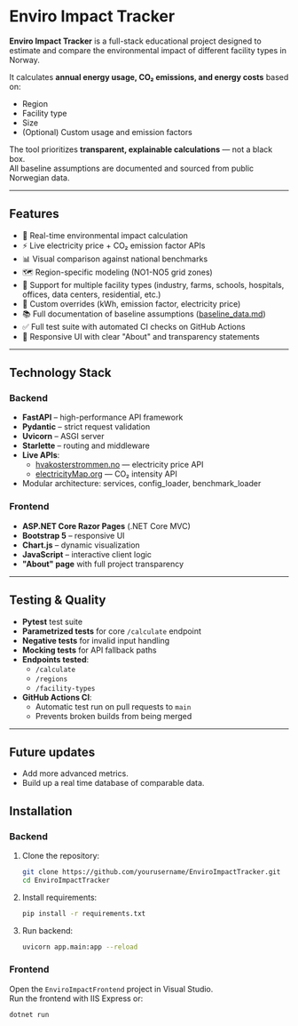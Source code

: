 # Enviro Impact Tracker

**Enviro Impact Tracker** is a full-stack educational project designed to estimate and compare the environmental impact of different facility types in Norway.

It calculates **annual energy usage, CO₂ emissions, and energy costs** based on:
- Region
- Facility type
- Size
- (Optional) Custom usage and emission factors

The tool prioritizes **transparent, explainable calculations** — not a black box.  
All baseline assumptions are documented and sourced from public Norwegian data.

---

## Features

- 🔎 Real-time environmental impact calculation
- ⚡ Live electricity price + CO₂ emission factor APIs
- 📊 Visual comparison against national benchmarks
- 🗺 Region-specific modeling (NO1-NO5 grid zones)
- 🏢 Support for multiple facility types (industry, farms, schools, hospitals, offices, data centers, residential, etc.)
- 🔄 Custom overrides (kWh, emission factor, electricity price)
- 📚 Full documentation of baseline assumptions ([baseline_data.md](baseline_data.md))
- ✅ Full test suite with automated CI checks on GitHub Actions
- 🚀 Responsive UI with clear "About" and transparency statements

---

## Technology Stack

### Backend
- **FastAPI** – high-performance API framework
- **Pydantic** – strict request validation
- **Uvicorn** – ASGI server
- **Starlette** – routing and middleware
- **Live APIs**:
  - [hvakosterstrommen.no](https://www.hvakosterstrommen.no/) — electricity price API
  - [electricityMap.org](https://electricitymap.org/) — CO₂ intensity API
- Modular architecture: services, config_loader, benchmark_loader

### Frontend
- **ASP.NET Core Razor Pages** (.NET Core MVC)
- **Bootstrap 5** – responsive UI
- **Chart.js** – dynamic visualization
- **JavaScript** – interactive client logic
- **"About" page** with full project transparency

---

## Testing & Quality

- **Pytest** test suite
- **Parametrized tests** for core `/calculate` endpoint
- **Negative tests** for invalid input handling
- **Mocking tests** for API fallback paths
- **Endpoints tested**:
  - `/calculate`
  - `/regions`
  - `/facility-types`
- **GitHub Actions CI**:
  - Automatic test run on pull requests to `main`
  - Prevents broken builds from being merged

---

## Future updates
- Add more advanced metrics.
- Build up a real time database of comparable data.

## Installation

### Backend

1. Clone the repository:
    ```bash
    git clone https://github.com/yourusername/EnviroImpactTracker.git
    cd EnviroImpactTracker
    ```

2. Install requirements:
    ```bash
    pip install -r requirements.txt
    ```

3. Run backend:
    ```bash
    uvicorn app.main:app --reload
    ```

### Frontend

Open the `EnviroImpactFrontend` project in Visual Studio.  
Run the frontend with IIS Express or:

```bash
dotnet run

